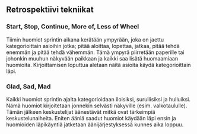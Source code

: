 ## Retrospektiivi tekniikat

### Start, Stop, Continue, More of, Less of Wheel
Tiimin huomiot sprintin aikana kerätään ympyrään, joka on jaettu kategorioittain asioihin jotka; pitää aloittaa, lopettaa, jatkaa, pitää tehdä enemmän ja pitää tehdä vähemmän. Tämä ympyrä piirretään paperille tai johonkin muuhun näkyvään paikkaan ja kaikki saa lisätä huomaamiaan huomioita. Kirjoittamisen loputtua aletaan näitä asioita käydä kategorioittain läpi.


### Glad, Sad, Mad
Kaikki huomiot sprintin ajalta kategorioidaan iloisiksi, surullisiksi ja hulluiksi. Nämä huomiot kirjoitetaan jonnekin selvästi näkyville (esim. valkotaululle). Tämän jälkeen keskustelijat äänestävät mitkä ovat tärkeimpiä keskustelunaiheita. Eniten ääniä saadut huomiot käydään läpi ensin ja huomioiden läpikäyntiä jatketaan äänijärjestyksessä kunnes aika loppuu.
